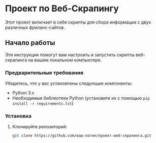 # Проект по Веб-Скрапингу

Этот проект включает в себя скрипты для сбора информации с двух различных фриланс-сайтов.

## Начало работы

Эти инструкции помогут вам настроить и запустить скрипты веб-скрапинга на вашем локальном компьютере.

### Предварительные требования

Убедитесь, что у вас установлены следующие компоненты:

- Python 3.x
- Необходимые библиотеки Python (установите их с помощью `pip install -r requirements.txt`)

### Установка

1. Клонируйте репозиторий:

   ```bash
   git clone https://github.com/ваш-логин/проект-веб-скрапинга.git
